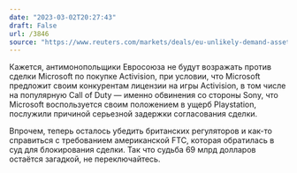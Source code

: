 ```yaml
---
date: "2023-03-02T20:27:43"
draft: False
url: /3846
source: "https://www.reuters.com/markets/deals/eu-unlikely-demand-asset-sales-microsoft-activision-deal-sources-say-2023-03-02/"
---
```


Кажется, антимонопольщики Евросоюза не будут возражать против сделки Microsoft по покупке Activision, при условии, что Microsoft предложит своим конкурентам лицензии на игры Activision, в том числе на популярную Call of Duty — именно обвинения со стороны Sony, что Microsoft воспользуется своим положением в ущерб Playstation, послужили причиной серьезной задержки согласования сделки.

Впрочем, теперь осталось убедить британских регуляторов и как-то справиться с требованием американской FTC, которая обратилась в суд для блокирования сделки. Так что судьба 69 млрд долларов остаётся загадкой, не переключайтесь.
